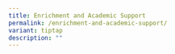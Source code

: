 ```yaml
---
title: Enrichment and Academic Support
permalink: /enrichment-and-academic-support/
variant: tiptap
description: ""
---
```

